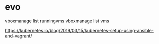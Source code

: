 # evo
vboxmanage list runningvms
vboxmanage list vms

https://kubernetes.io/blog/2019/03/15/kubernetes-setup-using-ansible-and-vagrant/